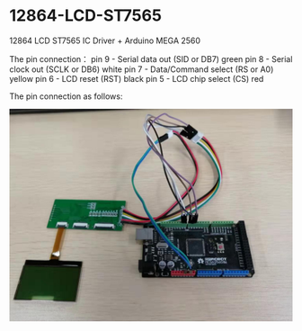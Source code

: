 # 12864-LCD-ST7565
12864 LCD ST7565 IC Driver  + Arduino MEGA 2560

 The pin connection：
 pin 9 - Serial data out (SID or DB7)    green
 pin 8 - Serial clock out (SCLK or DB6)  white
 pin 7 - Data/Command select (RS or A0)  yellow
 pin 6 - LCD reset (RST)                 black
 pin 5 - LCD chip select (CS)            red  
 
 The pin connection as follows:

![The connection as follows:](https://github.com/leejianping/12864-LCD-ST7565/blob/master/webwxgetmsgimg%20(2).jpg)
